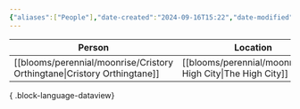 ```yaml
---
{"aliases":["People"],"date-created":"2024-09-16T15:22","date-modified":"2024-09-16T15:24","dg-publish":true,"tags":["moonrise"],"title":"People","dg-path":"moonrise/People.md","permalink":"/moonrise/people/","dgPassFrontmatter":true}
---
```



| Person                                                                      | Location                                                      |
| --------------------------------------------------------------------------- | ------------------------------------------------------------- |
| [[blooms/perennial/moonrise/Cristory Orthingtane\|Cristory Orthingtane]] | [[blooms/perennial/moonrise/The High City\|The High City]] |

{ .block-language-dataview}

